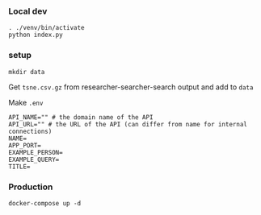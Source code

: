 ### Local dev

```
. ./venv/bin/activate
python index.py
```

### setup

`mkdir data`

Get `tsne.csv.gz` from researcher-searcher-search output and add to `data`

Make `.env`

```
API_NAME="" # the domain name of the API
API_URL="" # the URL of the API (can differ from name for internal connections)
NAME=
APP_PORT=
EXAMPLE_PERSON=
EXAMPLE_QUERY=
TITLE=
```

### Production

`docker-compose up -d`
